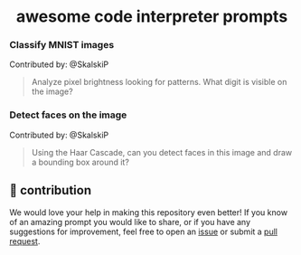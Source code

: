 <h1 align="center">awesome code interpreter prompts</h1>

### Classify MNIST images

Contributed by: @SkalskiP

> Analyze pixel brightness looking for patterns. What digit is visible on the image?

### Detect faces on the image

Contributed by: @SkalskiP

> Using the Haar Cascade, can you detect faces in this image and draw a bounding box around it?

## 🦸 contribution

We would love your help in making this repository even better! If you know of an amazing prompt you would like to share, or if you have any suggestions for improvement, feel free to open an
[issue](https://github.com/SkalskiP/awesome-code-interpreter-prompts/issues) or submit a
[pull request](https://github.com/SkalskiP/awesome-code-interpreter-prompts/pulls).
